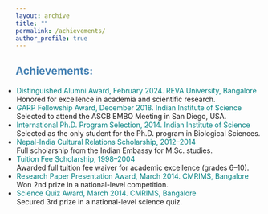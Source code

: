 ```yaml
---
layout: archive
title: ""
permalink: /achievements/
author_profile: true
---
```


<html>
<head>
<style>
a:link {
  color: RoyalBlue;
  background-color: transparent;
  text-decoration: none;
}

a:visited {
  color: Purple;
  background-color: transparent;
  text-decoration: none;
}

a:hover {
  color: RoyalBlue;
  background-color: transparent;
  text-decoration: underline;
}

a:active {
  color: DarkRed;
  background-color: transparent;
  text-decoration: underline;
}
</style>  
</head>  
 
<body>  
  
<h2 style="color:SteelBlue;" vspace="-2px;">Achievements:</h2>

<ul style="margin:1;padding:1">

 <li> <font color="#008080">Distinguished Alumni Award, February 2024. REVA University, Bangalore</font>
  <br> Honored for excellence in academia and scientific research.
  </li>

 <li> <font color="#008080">GARP Fellowship Award, December 2018. Indian Institute of Science</font>
  <br> Selected to attend the ASCB EMBO Meeting in San Diego, USA.
  </li>

 <li> <font color="#008080">International Ph.D. Program Selection, 2014. Indian Institute of Science</font>
  <br> Selected as the only student for the Ph.D. program in Biological Sciences.
  </li>

 <li> <font color="#008080">Nepal-India Cultural Relations Scholarship, 2012–2014</font>
  <br> Full scholarship from the Indian Embassy for M.Sc. studies.
  </li>

 <li> <font color="#008080">Tuition Fee Scholarship, 1998–2004</font>
  <br> Awarded full tuition fee waiver for academic excellence (grades 6–10).
  </li>

 <li> <font color="#008080">Research Paper Presentation Award, March 2014. CMRIMS, Bangalore</font>
  <br> Won 2nd prize in a national-level competition.
  </li>

 <li> <font color="#008080">Science Quiz Award, March 2014. CMRIMS, Bangalore</font>
  <br> Secured 3rd prize in a national-level science quiz.
  </li>

</ul>

</body>
</html>
